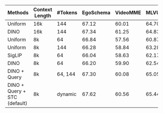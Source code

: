 | Methods | Context Length | #Tokens | EgoSchema | VideoMME | MLVU |
| --- | --- | --- | --- | --- | --- |
| Uniform | 16k | 144 | 67.12 | 60.01 | 64.70 |
| DINO | 16k | 144 | 67.34 | 61.25 | 64.83 |
| Uniform | 8k | 64 | 66.84 | 57.56 | 60.87 |
| Uniform | 8k | 144 | 66.28 | 58.84 | 63.28 |
| SigLIP | 8k | 64 | 66.04 | 58.63 | 62.17 |
| DINO | 8k | 64 | 66.20 | 59.90 | 62.54 |
| DINO + Query | 8k | 64,  144 | 67.30 | 60.08 | 65.05 |
| DINO + Query + STC (default) | 8k | dynamic | 67.62 | 60.56 | 65.44 |
